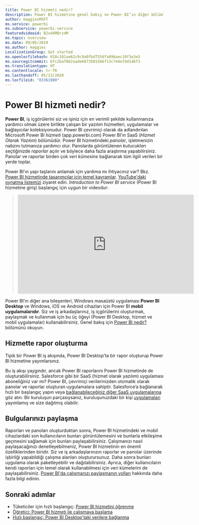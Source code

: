 ```yaml
---
title: Power BI hizmeti nedir?
description: Power BI hizmetine genel bakış ve Power BI’ın diğer bölümleriyle birlikte çalışma şekli.
author: maggiesMSFT
ms.service: powerbi
ms.subservice: powerbi-service
featuredvideoid: B2vd4MQrz4M
ms.topic: overview
ms.date: 09/05/2019
ms.author: maggies
LocalizationGroup: Get started
ms.openlocfilehash: 818c101ae62c9c9a0fbd755dfa996aec10f3e3e5
ms.sourcegitcommit: bfc2baf862aade6873501566f13c744efdd146f3
ms.translationtype: HT
ms.contentlocale: tr-TR
ms.lasthandoff: 05/13/2020
ms.locfileid: "83361900"
---
```

# <a name="what-is-the-power-bi-service"></a>Power BI hizmeti nedir?
**Power BI**, iş içgörülerini siz ve işiniz için en verimli şekilde kullanmanıza yardımcı olmak üzere birlikte çalışan bir yazılım hizmetleri, uygulamalar ve bağlayıcılar koleksiyonudur. Power BI çevrimiçi olarak da adlandırılan Microsoft Power BI *hizmeti* (app.powerbi.com) Power BI’ın SaaS (*Hizmet Olarak Yazılım*) bölümüdür. Power BI hizmetindeki *panolar*, işletmenizin nabzını tutmanıza yardımcı olur. Panolarda görüntülenen *kutucukları* seçtiğinizde *raporlar* açılır ve böylece daha fazla araştırma yapabilirsiniz. Panolar ve raporlar birden çok *veri kümesine* bağlanarak tüm ilgili verileri bir yerde toplar. 

Power BI'ın yapı taşlarını anlamak için yardıma mı ihtiyacınız var? Bkz. [Power BI hizmetinde tasarımcılar için temel kavramlar](service-basic-concepts.md). [YouTube'daki oynatma listemizi](https://www.youtube.com/playlist?list=PL1N57mwBHtN0JFoKSR0n-tBkUJHeMP2cP) ziyaret edin. *Introduction to Power BI service* (Power BI hizmetine giriş) başlangıç için uygun bir videodur:

> 
> <iframe width="560" height="315" src="https://www.youtube.com/embed/B2vd4MQrz4M" frameborder="0" allowfullscreen></iframe>
> 

Power BI’ın diğer ana bileşenleri, Windows masaüstü uygulaması **Power BI Desktop** ve Windows, iOS ve Android cihazları için Power BI **mobil uygulamalarıdır**. Siz ve iş arkadaşlarınız, iş içgörülerini oluşturmak, paylaşmak ve kullanmak için bu üç öğeyi (Power BI Desktop, hizmet ve mobil uygulamalar) kullanabilirsiniz. Genel bakış için [Power BI nedir?](power-bi-overview.md) bölümünü okuyun.

## <a name="creating-reports-in-the-service"></a>Hizmette rapor oluşturma
Tipik bir Power BI iş akışında, Power BI Desktop’ta bir rapor oluşturup Power BI hizmetine yayımlarsınız.  

Bu iş akışı yaygındır, ancak Power BI raporlarını Power BI hizmetinde de oluşturabilirsiniz. Salesforce gibi bir SaaS (hizmet olarak yazılım) uygulaması aboneliğiniz var mı? Power BI, çevrimiçi verilerinizden otomatik olarak panolar ve raporlar oluşturan uygulamalara sahiptir. Salesforce’a bağlanarak hızlı bir başlangıç yapın veya [bağlanabileceğiniz diğer SaaS uygulamalarına](../connect-data/service-get-data.md) göz atın. Bir kuruluşun parçasıysanız, kuruluşunuzdaki bir kişi [uygulamaları](../collaborate-share/service-create-distribute-apps.md) yayımlamış ve size dağıtmış olabilir.

## <a name="sharing-your-findings"></a>Bulgularınızı paylaşma 

Raporları ve panoları oluşturduktan sonra, Power BI hizmetindeki ve mobil cihazlardaki son kullanıcıların bunları görüntülemesini ve bunlarla etkileşime geçmesini sağlamak için bunları paylaşabilirsiniz. Çalışmanızı nasıl paylaşacağınızı denetleyebilmeniz, Power BI hizmetinin en önemli özelliklerinden biridir. Siz ve iş arkadaşlarınızın raporlar ve panolar üzerinde işbirliği yapabildiği çalışma alanları oluşturursunuz. Daha sonra bunları uygulama olarak paketleyebilir ve dağıtabilirsiniz. Ayrıca, diğer kullanıcıların kendi raporları için temel olarak kullanabilmesi için veri kümelerini de paylaşabilirsiniz. [Power BI'da çalışmanızı paylaşmanın yolları](../collaborate-share/service-how-to-collaborate-distribute-dashboards-reports.md) hakkında daha fazla bilgi edinin.

## <a name="next-steps"></a>Sonraki adımlar
- Tüketiciler için hızlı başlangıç: [Power BI hizmetini öğrenme](../consumer/end-user-experience.md)   
- [Öğretici: Power BI hizmeti ile çalışmaya başlama](service-get-started.md)
- [Hızlı başlangıç: Power BI Desktop'taki verilere bağlanma](../connect-data/desktop-quickstart-connect-to-data.md)
